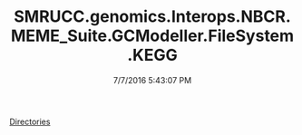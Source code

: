 ﻿---
title: SMRUCC.genomics.Interops.NBCR.MEME_Suite.GCModeller.FileSystem.KEGG
date: 7/7/2016 5:43:07 PM
---

[Directories](T-SMRUCC.genomics.Interops.NBCR.MEME_Suite.GCModeller.FileSystem.KEGG.Directories.html)
